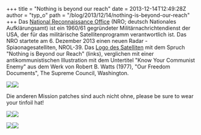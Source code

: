 +++
title = "Nothing is beyond our reach"
date = 2013-12-14T12:49:28Z
author = "typ_o"
path = "/blog/2013/12/14/nothing-is-beyond-our-reach"
+++
Das [National Reconnaissance
Office](http://de.wikipedia.org/wiki/National_Reconnaissance_Office)
(NRO; deutsch Nationales Aufklärungsamt) ist ein 1960/61 gegründeter
Militärnachrichtendienst der USA, der für das militärische
Satellitenprogramm verantwortlich ist. Das NRO startete am 6. Dezember
2013 einen neuen Radar - Spiaonagesatelliten, NROL-39. Das [Logo des
Satelliten](http://i2.wp.com/vigilantcitizen.com/wp-content/uploads/2013/12/bawnccdceaeekoi.jpg)
mit dem Spruch "Nothing is Beyond our Reach" (links), verglichen mit
einer antikommunistischen Illustration mit dem Untertitel "Know Your
Communist Enemy" aus dem Werk von Robert B. Watts (1977), "Our Freedom
Documents", The Supreme Council, Washington.

[![](https://flipdot.org/blog/uploads/nrol-39-mission-patch.serendipityThumb.jpg)](https://flipdot.org/blog/uploads/nrol-39-mission-patch.jpg)[![](https://flipdot.org/blog/uploads/tumblr_lu0gq2iYy21qaxtrf1.serendipityThumb.jpg)](https://flipdot.org/blog/uploads/tumblr_lu0gq2iYy21qaxtrf1.jpg)

Die anderen Mission patches sind auch nicht ohne, please be sure to wear
your tinfoil hat\!

[![](https://flipdot.org/blog/uploads/Lacrosse4_L_patch.serendipityThumb.jpg)](https://flipdot.org/blog/uploads/Lacrosse4_L_patch.jpg)[![](https://flipdot.org/blog/uploads/NRO_L11_missionpatch.serendipityThumb.jpg)](https://flipdot.org/blog/uploads/NRO_L11_missionpatch.jpg)

[![](https://flipdot.org/blog/uploads/NROL32_patch.serendipityThumb.jpg)](https://flipdot.org/blog/uploads/NROL32_patch.jpg)[![](https://flipdot.org/blog/uploads/NROL-32_Patch.serendipityThumb.png)](https://flipdot.org/blog/uploads/NROL-32_Patch.png)
